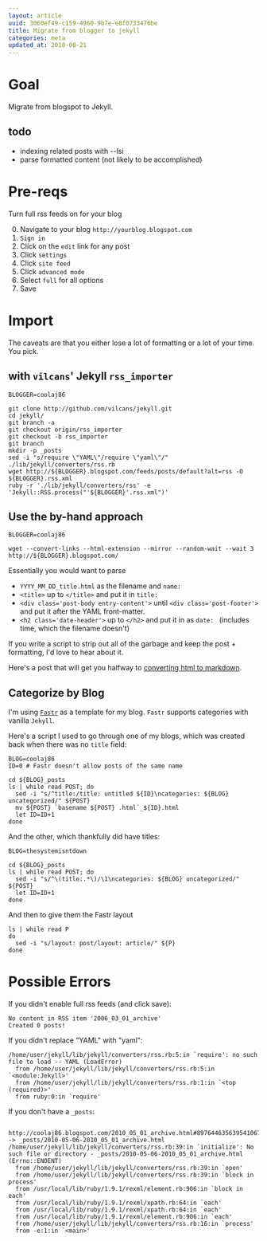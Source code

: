```yaml
---
layout: article
uuid: 3060ef49-c159-4960-9b7e-e8f0733476be
title: Migrate from blogger to jekyll
categories: meta
updated_at: 2010-08-21
---
```

Goal
====

Migrate from blogspot to Jekyll.

todo
----

  * indexing related posts with --lsi
  * parse formatted content (not likely to be accomplished)

Pre-reqs
=====

Turn full rss feeds on for your blog

  0. Navigate to your blog `http://yourblog.blogspot.com`
  0. `Sign in`
  0. Click on the `edit` link for any post
  0. Click `settings`
  0. Click `site feed`
  0. Click `advanced mode`
  0. Select `full` for all options
  0. Save

Import
=====

The caveats are that you either lose a lot of formatting or a lot of your time. You pick.

with `vilcans`' Jekyll `rss_importer`
-----

    BLOGGER=coolaj86

    git clone http://github.com/vilcans/jekyll.git
    cd jekyll/
    git branch -a
    git checkout origin/rss_importer
    git checkout -b rss_importer 
    git branch
    mkdir -p _posts
    sed -i "s/require \"YAML\"/require \"yaml\"/" ./lib/jekyll/converters/rss.rb
    wget http://${BLOGGER}.blogspot.com/feeds/posts/default?alt=rss -O ${BLOGGER}.rss.xml
    ruby -r './lib/jekyll/converters/rss' -e 'Jekyll::RSS.process("'${BLOGGER}'.rss.xml")'

Use the by-hand approach
------

    BLOGGER=coolaj86

    wget --convert-links --html-extension --mirror --random-wait --wait 3 http://${BLOGGER}.blogspot.com/

Essentially you would want to parse 

  * `YYYY_MM_DD_title.html` as the filename and `name: `
  * `<title>` up to `</title>` and put it in `title: `
  * `<div class='post-body entry-content'>` until `<div class='post-footer'>` and put it after the YAML front-matter.
  * `<h2 class='date-header'>` up to `</h2>` and put it in as `date: ` (includes time, which the filename doesn't)

If you write a script to strip out all of the garbage and keep the post + formatting, I'd love to hear about it.

Here's a post that will get you halfway to [converting html to markdown][html2md].

[html2md]: http://whathesaid.ca/2008/02/11/how-to-convert-a-websites-content-into-simple-text-files/

Categorize by Blog
-----

I'm using [`Fastr`][fastr] as a template for my blog. `Fastr` supports categories with vanilla `Jekyll`.

[fastr]: http://github.com/fastr/fastr.github.com

Here's a script I used to go through one of my blogs, which was created back when there was no `title` field:

    BLOG=coolaj86
    ID=0 # Fastr doesn't allow posts of the same name

    cd ${BLOG}_posts
    ls | while read POST; do
      sed -i "s/^title:/title: untitled ${ID}\ncategories: ${BLOG} uncategorized/" ${POST}
      mv ${POST} `basename ${POST} .html`_${ID}.html
      let ID=ID+1
    done

And the other, which thankfully did have titles:

    BLOG=thesystemisntdown

    cd ${BLOG}_posts
    ls | while read POST; do
      sed -i "s/^\(title:.*\)/\1\ncategories: ${BLOG} uncategorized/" ${POST}
      let ID=ID+1
    done

And then to give them the Fastr layout

    ls | while read P
    do
      sed -i "s/layout: post/layout: article/" ${P}
    done


Possible Errors
=====

If you didn't enable full rss feeds (and click save):

    No content in RSS item '2006_03_01_archive'
    Created 0 posts!

If you didn't replace "YAML" with "yaml":

    /home/user/jekyll/lib/jekyll/converters/rss.rb:5:in `require': no such file to load -- YAML (LoadError)
      from /home/user/jekyll/lib/jekyll/converters/rss.rb:5:in `<module:Jekyll>'
      from /home/user/jekyll/lib/jekyll/converters/rss.rb:1:in `<top (required)>'
      from ruby:0:in `require'

If you don't have a `_posts`:

     http://coolaj86.blogspot.com/2010_05_01_archive.html#8976446356395410673 -> _posts/2010-05-06-2010_05_01_archive.html
    /home/user/jekyll/lib/jekyll/converters/rss.rb:39:in `initialize': No such file or directory - _posts/2010-05-06-2010_05_01_archive.html (Errno::ENOENT)
      from /home/user/jekyll/lib/jekyll/converters/rss.rb:39:in `open'
      from /home/user/jekyll/lib/jekyll/converters/rss.rb:39:in `block in process'
      from /usr/local/lib/ruby/1.9.1/rexml/element.rb:906:in `block in each'
      from /usr/local/lib/ruby/1.9.1/rexml/xpath.rb:64:in `each'
      from /usr/local/lib/ruby/1.9.1/rexml/xpath.rb:64:in `each'
      from /usr/local/lib/ruby/1.9.1/rexml/element.rb:906:in `each'
      from /home/user/jekyll/lib/jekyll/converters/rss.rb:16:in `process'
      from -e:1:in `<main>' 
